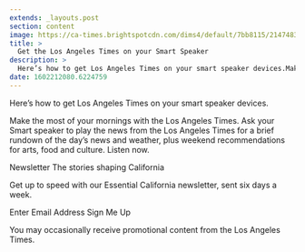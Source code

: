```yaml
--- 
extends: _layouts.post 
section: content 
image: https://ca-times.brightspotcdn.com/dims4/default/7bb8115/2147483647/strip/true/crop/2190x1150+0+28/resize/1200x630!/quality/90/?url=https%3A%2F%2Fcalifornia-times-brightspot.s3.amazonaws.com%2F02%2F29%2F831a4ac84dc6bcc89f45927c057d%2Fone.jpg 
title: > 
  Get the Los Angeles Times on your Smart Speaker 
description: > 
  Here’s how to get Los Angeles Times on your smart speaker devices.Make the most of your mornings with the Los Angeles Times.Ask your Smart speaker to play the news from the Los Angeles Times for a brief rundown of the day’s news and weather, plus weekend recommendations for arts, food and culture.Newsletter The stories shaping CaliforniaGet up to speed with our Essential California newsletter, sent six days a week.Enter Email Address Sign Me UpYou may occasionally receive promotional content from the Los Angeles Times. 
date: 1602212080.6224759 
--- 
```

Here’s how to get Los Angeles Times on your smart speaker devices.

Make the most of your mornings with the Los Angeles Times. Ask your Smart speaker to play the news from the Los Angeles Times for a brief rundown of the day’s news and weather, plus weekend recommendations for arts, food and culture. Listen now.

Newsletter The stories shaping California

Get up to speed with our Essential California newsletter, sent six days a week.

Enter Email Address Sign Me Up

You may occasionally receive promotional content from the Los Angeles Times.